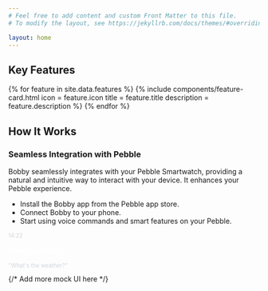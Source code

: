 ```yaml
---
# Feel free to add content and custom Front Matter to this file.
# To modify the layout, see https://jekyllrb.com/docs/themes/#overriding-theme-defaults

layout: home
---
```


<section class="features-section">
    <div class="wrapper">
        <h2>Key Features</h2>
        <div class="feature-cards">
        {% for feature in site.data.features %}
            {% include components/feature-card.html
                icon = feature.icon
                title = feature.title
                description = feature.description
            %}
        {% endfor %}
        </div>
    </div>
</section>

<section class="how-it-works-section">
    <div class="wrapper">
        <h2>How It Works</h2>
        <div class="how-it-works-content">
            <div class="how-it-works-text-content">
                <h3>Seamless Integration with Pebble</h3>
                <p>
                    Bobby seamlessly integrates with your Pebble Smartwatch, providing
                    a natural and intuitive way to interact with your device.  It
                    enhances your Pebble experience.
                </p>
                <ul>
                    <li>Install the Bobby app from the Pebble app store.</li>
                    <li>Connect Bobby to your phone.</li>
                    <li>Start using voice commands and smart features on your Pebble.</li>
                </ul>
            </div>
            <div class="pebble-frame dark">
                <div class="pebble-watch dark">
                    <div class="pebble-screen">
                        <div class="text-center">
                            <p style="font-size: 0.7rem; color: #d1d5db;">14:22</p>
                            <p style="font-size: 0.9rem; font-weight: 600; color: white;">How can I help?</p>
                            <p style="font-size: 0.7rem; color: #d1d5db;">"What's the weather?"</p>
                            {/* Add more mock UI here */}
                        </div>
                    </div>
                    <div class="pebble-buttons-left">
                        <div></div>
                        <div></div>
                        <div></div>
                    </div>
                    <div class="pebble-button-right"></div>
                </div>
            </div>
        </div>
    </div>
</section>
